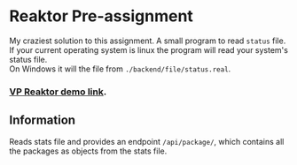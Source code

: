 # Reaktor Pre-assignment

My craziest solution to this assignment. A small program to read `status` file.  
If your current operating system is linux the program will read your system's status file.  
On Windows it will the file from `./backend/file/status.real`.  

### [VP Reaktor demo link](https://vuanpham.me/reaktor).

## Information

Reads stats file and provides an endpoint `/api/package/`, which contains all the packages as objects from the stats file.
